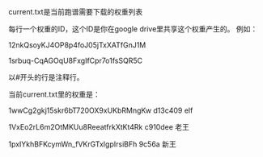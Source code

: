 
current.txt是当前跑谱需要下载的权重列表

每行一个权重的ID，这个ID是你在google drive里共享这个权重产生的。
例如：

12nkQsoyKJ4OP8p4foJ05jTxXATfGnJ1M

1srbuq-CqAGOqU8FxgIfCpr7o1fsSQR5C

以#开头的行是注释行。

当前current.txt里的权重是：


1wwCg2gkj15skr6bT720OX9xUKbRMngKw     d13c409  elf

1VxEo2rL6m2OtMKUu8ReeatfrkXtKt4Rk     c910dee  老王

1pxIYkhBFKcymWn_fVKrGTxIgpIrsiBFh     9c56a 新王
